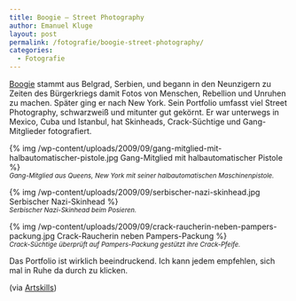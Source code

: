 ```yaml
---
title: Boogie — Street Photography
author: Emanuel Kluge
layout: post
permalink: /fotografie/boogie-street-photography/
categories:
  - Fotografie
---
```


[Boogie](http://www.artcoup.com/) stammt aus Belgrad, Serbien, und begann in den Neunzigern zu Zeiten des Bürgerkriegs damit Fotos von Menschen, Rebellion und Unruhen zu machen. Später ging er nach New York. Sein Portfolio umfasst viel Street Photography, schwarzweiß und mitunter gut gekörnt. Er war unterwegs in Mexico, Cuba und Istanbul, hat Skinheads, Crack-Süchtige und Gang-Mitglieder fotografiert.

{% img /wp-content/uploads/2009/09/gang-mitglied-mit-halbautomatischer-pistole.jpg Gang-Mitglied mit halbautomatischer Pistole %}  
<small>*Gang-Mitglied aus Queens, New York mit seiner halbautomatischen Maschinenpistole.*</small>

{% img /wp-content/uploads/2009/09/serbischer-nazi-skinhead.jpg Serbischer Nazi-Skinhead %}  
<small>*Serbischer Nazi-Skinhead beim Posieren.*</small>

{% img /wp-content/uploads/2009/09/crack-raucherin-neben-pampers-packung.jpg Crack-Raucherin neben Pampers-Packung %}  
<small>*Crack-Süchtige überprüft auf Pampers-Packung gestützt ihre Crack-Pfeife.*</small>

Das Portfolio ist wirklich beeindruckend. Ich kann jedem empfehlen, sich mal in Ruhe da durch zu klicken.

(via [Artskills](http://www.artskills.net/archives/2684))
